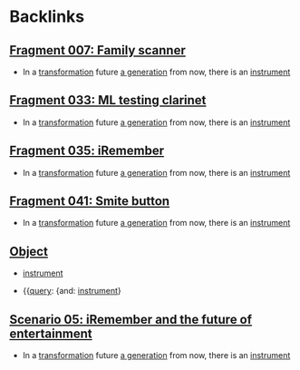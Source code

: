 
# Backlinks
## [Fragment 007: Family scanner](<Fragment 007: Family scanner.md>)
- In a [transformation](<transformation.md>) future [a generation](<a generation.md>) from now, there is an [instrument](<instrument.md>)

## [Fragment 033: ML testing clarinet](<Fragment 033: ML testing clarinet.md>)
- In a [transformation](<transformation.md>) future [a generation](<a generation.md>) from now, there is an [instrument](<instrument.md>)

## [Fragment 035: iRemember](<Fragment 035: iRemember.md>)
- In a [transformation](<transformation.md>) future [a generation](<a generation.md>) from now, there is an [instrument](<instrument.md>)

## [Fragment 041: Smite button](<Fragment 041: Smite button.md>)
- In a [transformation](<transformation.md>) future [a generation](<a generation.md>) from now, there is an [instrument](<instrument.md>)

## [Object](<Object.md>)
- [instrument](<instrument.md>)

- {{[query](<query.md>): {and: [instrument](<instrument.md>)}

## [Scenario 05: iRemember and the future of entertainment](<Scenario 05: iRemember and the future of entertainment.md>)
- In a [transformation](<transformation.md>) future [a generation](<a generation.md>) from now, there is an [instrument](<instrument.md>)

